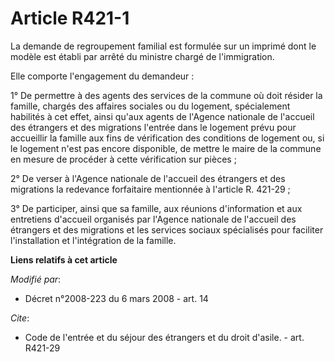 # Article R421-1

La demande de regroupement familial est formulée sur un imprimé dont le modèle est établi par arrêté du ministre chargé de
l'immigration. 

Elle comporte l'engagement du demandeur : 

1° De permettre à des agents des services de la commune où doit résider la famille, chargés des affaires sociales ou du
logement, spécialement habilités à cet effet, ainsi qu'aux agents de l'Agence nationale de l'accueil des étrangers et des
migrations l'entrée dans le logement prévu pour accueillir la famille aux fins de vérification des conditions de logement ou,
si le logement n'est pas encore disponible, de mettre le maire de la commune en mesure de procéder à cette vérification sur
pièces ; 

2° De verser à l'Agence nationale de l'accueil des étrangers et des migrations la redevance forfaitaire mentionnée à
l'article R. 421-29 ; 

3° De participer, ainsi que sa famille, aux réunions d'information et aux entretiens d'accueil organisés par l'Agence
nationale de l'accueil des étrangers et des migrations et les services sociaux spécialisés pour faciliter l'installation et
l'intégration de la famille.

**Liens relatifs à cet article**

_Modifié par_:

  - Décret n°2008-223 du 6 mars 2008 - art. 14

_Cite_:

  - Code de l'entrée et du séjour des étrangers et du droit d'asile. - art. R421-29
